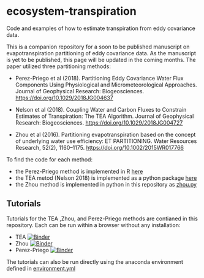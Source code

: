 # ecosystem-transpiration
Code and examples of how to estimate transpiration from eddy covariance data.

This is a companion repository for a soon to be published manuscript on evapotranspiration partitioning of eddy covariance data. As the manuscript is yet to be published, this page will be updated in the coming months. The paper utilized three partitioning methods:

- Perez-Priego et al (2018). Partitioning Eddy Covariance Water Flux Components Using Physiological and Micrometeorological Approaches. Journal of Geophysical Research: Biogeosciences. https://doi.org/10.1029/2018JG004637

- Nelson et al (2018). Coupling Water and Carbon Fluxes to Constrain Estimates of Transpiration: The TEA Algorithm. Journal of Geophysical Research: Biogeosciences. https://doi.org/10.1029/2018JG004727

- Zhou et al (2016). Partitioning evapotranspiration based on the concept of underlying water use efficiency: ET PARTITIONING. Water Resources Research, 52(2), 1160–1175. https://doi.org/10.1002/2015WR017766

To find the code for each method:

- the Perez-Priego method is implemented in R [here](https://github.com/oscarperezpriego/ETpartitioning)
- the TEA metod (Nelson 2018) is implemented as a python package [here](https://github.com/jnelson18/TranspirationEstimationAlgorithm)
- the Zhou method is implemented in python in this repository as [zhou.py](zhou.py)

## Tutorials

Tutorials for the TEA ,Zhou, and Perez-Priego methods are contianed in this repository. Each can be run within a browser without any installation:

- TEA [![Binder](https://mybinder.org/badge_logo.svg)](https://mybinder.org/v2/gh/jnelson18/ecosystem-transpiration/master?filepath=TEA_tutorial.ipynb)
- Zhou [![Binder](https://mybinder.org/badge_logo.svg)](https://mybinder.org/v2/gh/jnelson18/ecosystem-transpiration/master?filepath=Zhou_tutorial.ipynb)
- Perez-Priego [![Binder](https://mybinder.org/badge_logo.svg)](https://mybinder.org/v2/gh/jnelson18/ecosystem-transpiration/master?filepath=Perez-Priego_tutorial.ipynb)


The tutorials can also be run directly using the anaconda environment defined in [environment.yml](environment.yml)
